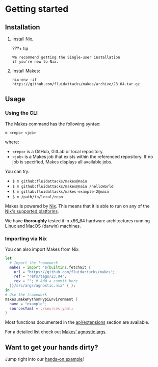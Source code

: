 # Getting started

## Installation

1.  [Install Nix](https://nixos.org/download).

    ???+ tip

        We recommend getting the Single-user installation
        if you're new to Nix.

1.  Install Makes:

    ```{ .bash, linenums=0}
    nix-env -if https://github.com/fluidattacks/makes/archive/23.04.tar.gz
    ```

## Usage

### Using the CLI

The Makes command has the following syntax:

```{ .bash, linenums=0}
m <repo> <job>
```

where:

- `<repo>` is a GitHub, GitLab or local repository.
- `<job>` is a Makes job
  that exists within the referenced repository.
  If no job is specified,
  Makes displays all available jobs.

You can try:

- `$ m github:fluidattacks/makes@main`
- `$ m github:fluidattacks/makes@main /helloWorld`
- `$ m gitlab:fluidattacks/makes-example-2@main`
- `$ m /path/to/local/repo`

Makes is powered by [Nix](https://nixos.org).
This means that it is able to run
on any of the
[Nix's supported platforms](https://nixos.org/manual/nix/unstable/installation/supported-platforms.html).

We have **thoroughly** tested it in
x86_64 hardware architectures
running Linux and MacOS (darwin) machines.

### Importing via Nix

You can also import Makes from Nix:

```nix
let
  # Import the framework
  makes = import "${builtins.fetchGit {
    url = "https://github.com/fluidattacks/makes";
    ref = "refs/tags/23.04";
    rev = ""; # Add a commit here
  }}/src/args/agnostic.nix" { };
in
# Use the framework
makes.makePythonPypiEnvironment {
  name = "example";
  sourcesYaml = ./sources.yaml;
}
```

Most functions documented in the [api/extensions](api/extensions/) section
are available.

For a detailed list check out
[Makes' agnostic args](https://github.com/fluidattacks/makes/blob/main/src/args/agnostic.nix).

## Want to get your hands dirty?

Jump right into our [hands-on example](https://github.com/fluidattacks/makes-example)!
